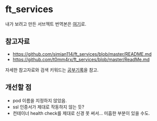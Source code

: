# ft_services

내가 보려고 만든 서브젝트 번역본은 [여기](https://github.com/moon9ua/42_seoul/blob/master/ft_services/subject_kr_by_gmoon.md)로.

## 참고자료

* https://github.com/simian114/ft_services/blob/master/README.md
* https://github.com/t0mm4rx/ft_services/blob/master/ReadMe.md

자세한 참고자료와 검색 키워드는 [공부기록](https://github.com/moon9ua/42_seoul/blob/master/ft_services/history.md)을 참고.

## 개선할 점

* pod 이름을 지정하지 않았음.
* ssl 인증서가 제대로 작동하지 않는 듯?
* 컨테이너 health check를 제대로 신경 못 써서... 미흡한 부분이 있을 수도.